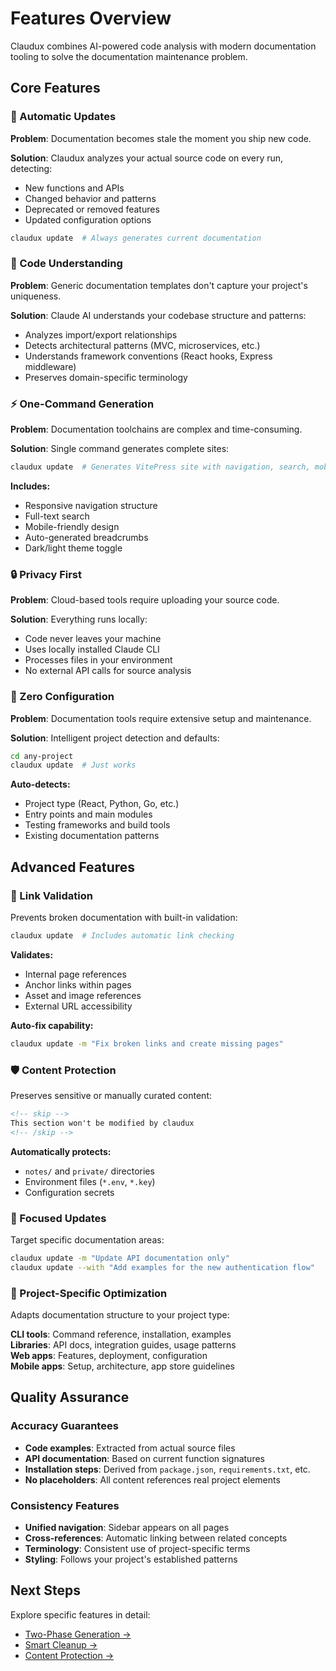 # Features Overview

Claudux combines AI-powered code analysis with modern documentation tooling to solve the documentation maintenance problem.

## Core Features

### 🔄 Automatic Updates

**Problem**: Documentation becomes stale the moment you ship new code.

**Solution**: Claudux analyzes your actual source code on every run, detecting:
- New functions and APIs
- Changed behavior and patterns  
- Deprecated or removed features
- Updated configuration options

```bash
claudux update  # Always generates current documentation
```

### 🧠 Code Understanding

**Problem**: Generic documentation templates don't capture your project's uniqueness.

**Solution**: Claude AI understands your codebase structure and patterns:
- Analyzes import/export relationships
- Detects architectural patterns (MVC, microservices, etc.)
- Understands framework conventions (React hooks, Express middleware)
- Preserves domain-specific terminology

### ⚡ One-Command Generation

**Problem**: Documentation toolchains are complex and time-consuming.

**Solution**: Single command generates complete sites:

```bash
claudux update  # Generates VitePress site with navigation, search, mobile support
```

**Includes:**
- Responsive navigation structure
- Full-text search
- Mobile-friendly design  
- Auto-generated breadcrumbs
- Dark/light theme toggle

### 🔒 Privacy First

**Problem**: Cloud-based tools require uploading your source code.

**Solution**: Everything runs locally:
- Code never leaves your machine
- Uses locally installed Claude CLI
- Processes files in your environment
- No external API calls for source analysis

### 🍰 Zero Configuration

**Problem**: Documentation tools require extensive setup and maintenance.

**Solution**: Intelligent project detection and defaults:

```bash
cd any-project
claudux update  # Just works
```

**Auto-detects:**
- Project type (React, Python, Go, etc.)
- Entry points and main modules
- Testing frameworks and build tools
- Existing documentation patterns

## Advanced Features

### 🔗 Link Validation

Prevents broken documentation with built-in validation:

```bash
claudux update  # Includes automatic link checking
```

**Validates:**
- Internal page references
- Anchor links within pages
- Asset and image references  
- External URL accessibility

**Auto-fix capability:**
```bash
claudux update -m "Fix broken links and create missing pages"
```

### 🛡️ Content Protection

Preserves sensitive or manually curated content:

```markdown
<!-- skip -->
This section won't be modified by claudux
<!-- /skip -->
```

**Automatically protects:**
- `notes/` and `private/` directories
- Environment files (`*.env`, `*.key`)
- Configuration secrets

### 🎯 Focused Updates

Target specific documentation areas:

```bash
claudux update -m "Update API documentation only"
claudux update --with "Add examples for the new authentication flow"
```

### 📱 Project-Specific Optimization

Adapts documentation structure to your project type:

**CLI tools**: Command reference, installation, examples  
**Libraries**: API docs, integration guides, usage patterns  
**Web apps**: Features, deployment, configuration  
**Mobile apps**: Setup, architecture, app store guidelines

## Quality Assurance

### Accuracy Guarantees

- **Code examples**: Extracted from actual source files
- **API documentation**: Based on current function signatures
- **Installation steps**: Derived from `package.json`, `requirements.txt`, etc.
- **No placeholders**: All content references real project elements

### Consistency Features

- **Unified navigation**: Sidebar appears on all pages
- **Cross-references**: Automatic linking between related concepts
- **Terminology**: Consistent use of project-specific terms
- **Styling**: Follows your project's established patterns

## Next Steps

Explore specific features in detail:

- [Two-Phase Generation →](/features/two-phase-generation)
- [Smart Cleanup →](/features/smart-cleanup)  
- [Content Protection →](/features/content-protection)